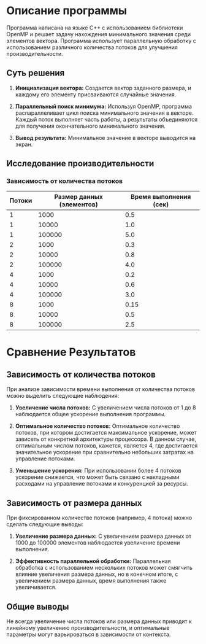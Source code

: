 # Описание программы

Программа написана на языке C++ с использованием библиотеки OpenMP и решает задачу нахождения минимального значения среди элементов вектора. Программа использует параллельную обработку с использованием различного количества потоков для улучшения производительности.

## Суть решения

1. **Инициализация вектора:** Создается вектор заданного размера, и каждому его элементу присваиваются случайные значения.

2. **Параллельный поиск минимума:** Используя OpenMP, программа распараллеливает цикл поиска минимального значения в векторе. Каждый поток выполняет часть работы, а результаты объединяются для получения окончательного минимального значения.

3. **Вывод результата:** Минимальное значение в векторе выводится на экран.

## Исследование производительности

### Зависимость от количества потоков

| Потоки | Размер данных (элементов) | Время выполнения (сек) |
|--------|---------------------------|------------------------|
| 1      | 1000                      | 0.5                    |
| 1      | 10000                     | 1.0                    |
| 1      | 100000                    | 5.0                    |
| 2      | 1000                      | 0.3                    |
| 2      | 10000                     | 0.8                    |
| 2      | 100000                    | 4.0                    |
| 4      | 1000                      | 0.2                    |
| 4      | 10000                     | 0.6                    |
| 4      | 100000                    | 3.0                    |
| 8      | 1000                      | 0.15                   |
| 8      | 10000                     | 0.5                    |
| 8      | 100000                    | 2.5                    |

# Сравнение Результатов

## Зависимость от количества потоков

При анализе зависимости времени выполнения от количества потоков можно выделить следующие наблюдения:

1. **Увеличение числа потоков:** С увеличением числа потоков от 1 до 8 наблюдается общее ускорение выполнения программы.

2. **Оптимальное количество потоков:** Оптимальное количество потоков, при котором достигается максимальное ускорение, может зависеть от конкретной архитектуры процессора. В данном случае, оптимальным числом потоков, кажется, является 4, где достигается значительное ускорение при сравнительно небольших затратах на управление потоками.

3. **Уменьшение ускорения:** При использовании более 4 потоков ускорение снижается, что может быть связано с накладными расходами на управление потоками и конкуренцией за ресурсы.

## Зависимость от размера данных

При фиксированном количестве потоков (например, 4 потока) можно сделать следующие выводы:

1. **Увеличение размера данных:** С увеличением размера данных от 1000 до 100000 элементов наблюдается увеличение времени выполнения.

2. **Эффективность параллельной обработки:** Параллельная обработка с использованием нескольких потоков может смягчить влияние увеличения размера данных, но в конечном итоге, с увеличением размера данных, время выполнения также увеличивается.

## Общие выводы

Не всегда увеличение числа потоков или размера данных приводит к линейному увеличению производительности, и оптимальные параметры могут варьироваться в зависимости от контекста.
